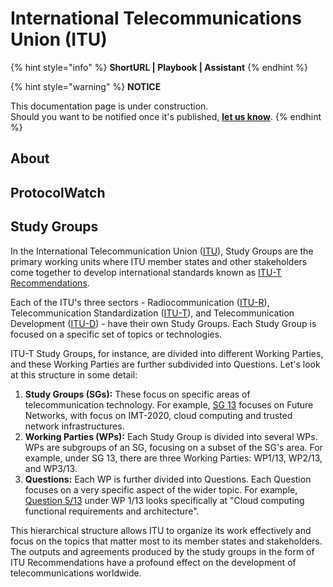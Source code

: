 # International Telecommunications Union (ITU)

{% hint style="info" %}
**ShortURL | Playbook | Assistant**
{% endhint %}

{% hint style="warning" %}
**NOTICE**

This documentation page is under construction.\
Should you want to be notified once it's published, [**let us know**](https://tiof.click/TIOFTarianUpdatesService).
{% endhint %}

## About





## ProtocolWatch











## Study Groups

In the International Telecommunication Union ([ITU](https://www.itu.int/)), Study Groups are the primary working units where ITU member states and other stakeholders come together to develop international standards known as [ITU-T Recommendations](https://www.itu.int/en/ITU-T/recommendations/Pages/default.aspx).

Each of the ITU's three sectors - Radiocommunication ([ITU-R](https://www.itu.int/en/ITU-R/Pages/default.aspx)), Telecommunication Standardization ([ITU-T](https://www.itu.int/en/ITU-T/Pages/default.aspx)), and Telecommunication Development ([ITU-D](https://www.itu.int/en/ITU-D/Pages/default.aspx)) - have their own Study Groups. Each Study Group is focused on a specific set of topics or technologies.

ITU-T Study Groups, for instance, are divided into different Working Parties, and these Working Parties are further subdivided into Questions. Let's look at this structure in some detail:

1. **Study Groups (SGs):** These focus on specific areas of telecommunication technology. For example, [SG 13](https://www.itu.int/en/ITU-T/studygroups/2017-2020/13/Pages/default.aspx) focuses on Future Networks, with focus on IMT-2020, cloud computing and trusted network infrastructures.
2. **Working Parties (WPs):** Each Study Group is divided into several WPs. WPs are subgroups of an SG, focusing on a subset of the SG's area. For example, under SG 13, there are three Working Parties: WP1/13, WP2/13, and WP3/13.
3. **Questions:** Each WP is further divided into Questions. Each Question focuses on a very specific aspect of the wider topic. For example, [Question 5/13](https://www.itu.int/ITU-T/workprog/wp\_item.aspx?isn=9801) under WP 1/13 looks specifically at "Cloud computing functional requirements and architecture".

This hierarchical structure allows ITU to organize its work effectively and focus on the topics that matter most to its member states and stakeholders. The outputs and agreements produced by the study groups in the form of ITU Recommendations have a profound effect on the development of telecommunications worldwide.



